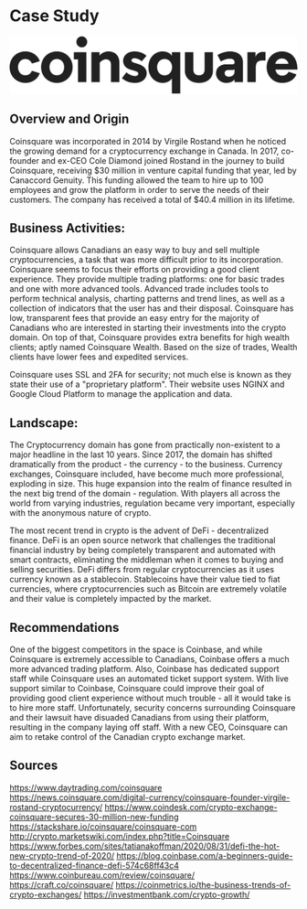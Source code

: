 # Case Study
![alt text](https://github.com/MikeRemedios/FintechCaseStudy/blob/main/Resources/logo.png "Logo")

## Overview and Origin


Coinsquare was incorporated in 2014 by Virgile Rostand when he noticed the growing demand for a cryptocurrency exchange in Canada. In 2017, co-founder and ex-CEO Cole Diamond joined Rostand in the journey to build Coinsquare, receiving $30 million in venture capital funding that year, led by Canaccord Genuity. This funding allowed the team to hire up to 100 employees and grow the platform in order to serve the needs of their customers. The company has received a total of $40.4 million in its lifetime.



## Business Activities:


Coinsquare allows Canadians an easy way to buy and sell multiple cryptocurrencies, a task that was more difficult prior to its incorporation. Coinsquare seems to focus their efforts on providing a good client experience. They provide multiple trading platforms: one for basic trades and one with more advanced tools. Advanced trade includes tools to perform technical analysis, charting patterns and trend lines, as well as a collection of indicators that the user has and their disposal. Coinsquare has low, transparent fees that provide an easy entry for the majority of Canadians who are interested in starting their investments into the crypto domain. On top of that, Coinsquare provides extra benefits for high wealth clients; aptly named Coinsquare Wealth. Based on the size of trades, Wealth clients have lower fees and expedited services.

Coinsquare uses SSL and 2FA for security; not much else is known as they state their use of a "proprietary platform". Their website uses NGINX and Google Cloud Platform to manage the application and data. 


## Landscape:


The Cryptocurrency domain has gone from practically non-existent to a major headline in the last 10 years. Since 2017, the domain has shifted dramatically from the product - the currency - to the business. Currency exchanges, Coinsquare included, have become much more professional, exploding in size. This huge expansion into the realm of finance resulted in the next big trend of the domain - regulation. With players all across the world from varying industries, regulation became very important, especially with the anonymous nature of crypto.

The most recent trend in crypto is the advent of DeFi - decentralized finance. DeFi is an open source network that challenges the traditional financial industry by being completely transparent and automated with smart contracts, eliminating the middleman when it comes to buying and selling securities. DeFi differs from regular cryptocurrencies as it uses currency known as a stablecoin. Stablecoins have their value tied to fiat currencies, where cryptocurrencies such as Bitcoin are extremely volatile and their value is completely impacted by the market.


## Recommendations


One of the biggest competitors in the space is Coinbase, and while Coinsquare is extremely accessible to Canadians, Coinbase offers a much more advanced trading platform. Also, Coinbase has dedicated support staff while Coinsquare uses an automated ticket support system. With live support similar to Coinbase, Coinsquare could improve their goal of providing good client experience without much trouble - all it would take is to hire more staff. Unfortunately, security concerns surrounding Coinsquare and their lawsuit have disuaded Canadians from using their platform, resulting in the company laying off staff. With a new CEO, Coinsquare can aim to retake control of the Canadian crypto exchange market.


## Sources
https://www.daytrading.com/coinsquare
https://news.coinsquare.com/digital-currency/coinsquare-founder-virgile-rostand-cryptocurrency/
https://www.coindesk.com/crypto-exchange-coinsquare-secures-30-million-new-funding
https://stackshare.io/coinsquare/coinsquare-com
http://crypto.marketswiki.com/index.php?title=Coinsquare
https://www.forbes.com/sites/tatianakoffman/2020/08/31/defi-the-hot-new-crypto-trend-of-2020/
https://blog.coinbase.com/a-beginners-guide-to-decentralized-finance-defi-574c68ff43c4
https://www.coinbureau.com/review/coinsquare/
https://craft.co/coinsquare/
https://coinmetrics.io/the-business-trends-of-crypto-exchanges/
https://investmentbank.com/crypto-growth/